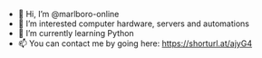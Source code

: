- 👋 Hi, I’m @marlboro-online
- 👀 I’m interested computer hardware, servers and automations
- 🌱 I’m currently learning Python
- 📫 You can contact me by going here: https://shorturl.at/ajyG4

<!---
marlboro-online/marlboro-online is a ✨ special ✨ repository because its `README.md` (this file) appears on your GitHub profile.
You can click the Preview link to take a look at your changes.
--->
